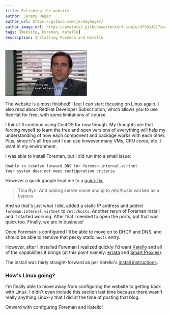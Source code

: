 ```yaml
---
title: Polishing the website
author: Jeremy Hager
author_url: https://github.com/jeremyhager/
author_image_url: https://avatars2.githubusercontent.com/u/47301461?s=460&u=05e044dcce4be18b670f9e2c9bda99c511cd4009&v=4
tags: [Website, Foreman, Katello]
description: Installing Foreman and Katello
---
```

<img src="/img/george-foreman.png" width="256"/>

The website is almost finished! I feel I can start focusing on Linux again. I also read about RedHat Developer Subscription, which allows you to use RedHat for free, with some limitations of course.

<!--truncate-->

I think I'll continue using CentOS for now though. My thoughts are that forcing myself to learn the free and open versions of everything will help my understanding of how each component and package works with each other. Plus, since it's all free and I can use however many VMs, CPU cores, etc. I want in my environment.

I was able to install Foreman, but I did run into a small issue:
```
Unable to resolve forward DNS for foreman.internal.virtnet
Your system does not meet configuration criteria
```

However a quick google lead me to a [quick fix:](https://projects.theforeman.org/issues/23754#note-2)
>Tina Ryn: And adding server name and ip to /etc/hosts worked as a bypass

And so that's just what I did, added a static IP address and added `foreman.internal.virtnet` to `/etc/hosts`. Another rerun of Foreman install and it started working. After that I needed to open the ports, but that was quick too. Finally, we are in business!

Once Foreman is configured I'll be able to move on to DHCP and DNS, and should be able to remove that pesky static `hosts` entry.

However, after I installed Foreman I realized quickly I'd want [Katello](https://www.theforeman.org/plugins/katello/) and all of the capabilities it brings (at this point namely: [errata](https://theforeman.org/plugins/katello/3.16/user_guide/errata/index.html) and [Smart Proxies](https://theforeman.org/plugins/katello/3.16/user_guide/smart_proxies/index.html)).

The install was fairly straight-forward as per Katello's [install instructions](https://theforeman.org/plugins/katello/3.16/installation/index.html).

### How's Linux going?

I'm finally able to move away from configuring the website to getting back with Linux. I didn't even include this section last time because there wasn't really anything Linux-y that I did at the time of posting that blog.

Onward with configuring Foreman and Katello!